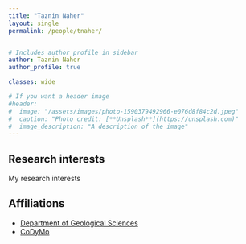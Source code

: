 ```yaml
---
title: "Taznin Naher"
layout: single
permalink: /people/tnaher/


# Includes author profile in sidebar
author: Taznin Naher
author_profile: true

classes: wide

# If you want a header image
#header:
#  image: "/assets/images/photo-1590379492966-e076d8f84c2d.jpeg"
#  caption: "Photo credit: [**Unsplash**](https://unsplash.com)"
#  image_description: "A description of the image"
---
```


## Research interests

My research interests



## Affiliations

* [Department of Geological Sciences](https://geology.ufl.edu/)
* [CoDyMo](/index)